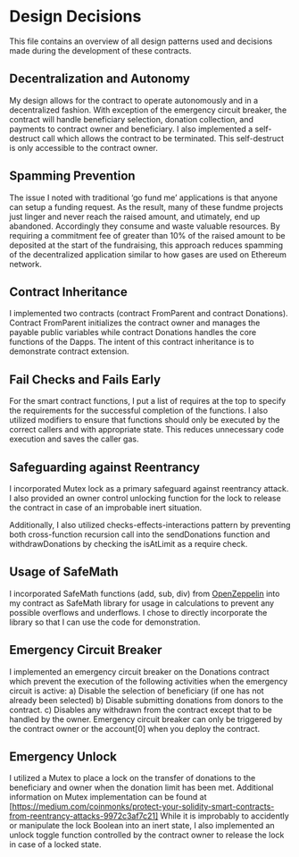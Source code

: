 # Design Decisions
This file contains an overview of all design patterns used and decisions made during the development of these contracts.

## Decentralization and Autonomy
My design allows for the contract to operate autonomously and in a decentralized fashion. With exception of the emergency circuit breaker, the contract will handle beneficiary selection, donation collection, and payments to contract owner and beneficiary. I also implemented a self-destruct call which allows the contract to be terminated. This self-destruct is only accessible to the contract owner.

## Spamming Prevention
The issue I noted with traditional ‘go fund me’ applications is that anyone can setup a funding request. As the result, many of these fundme projects just linger and never reach the raised amount, and utimately, end up abandoned. Accordingly they consume and waste valuable resources. By requiring a commitment fee of greater than 10% of the raised amount to be deposited at the start of the fundraising, this approach reduces spamming of the decentralized application similar to how gases are used on Ethereum network.

## Contract Inheritance
I implemented two contracts (contract FromParent and contract Donations). Contract FromParent initializes the contract owner and manages the payable public variables while contract Donations handles the core functions of the Dapps. The intent of this contract inheritance is to demonstrate contract extension.

## Fail Checks and Fails Early
For the smart contract functions, I put a list of requires at the top to specify the requirements for the successful completion of the functions. I also utilized modifiers to ensure that functions should only be executed by the correct callers and with appropriate state. This reduces unnecessary code execution and saves the caller gas.

## Safeguarding against Reentrancy
I incorporated Mutex lock as a primary safeguard against reentrancy attack. I also provided an owner control unlocking function for the lock to release the contract in case of an improbable inert situation.

Additionally, I also utilized checks-effects-interactions pattern by preventing both cross-function recursion call into the sendDonations function and withdrawDonations by checking the isAtLimit as a require check.

## Usage of SafeMath
I incorporated SafeMath functions (add, sub, div) from [OpenZeppelin](https://github.com/OpenZeppelin/openzeppelin-contracts/tree/master/contracts/math) into my contract as SafeMath library for usage in calculations to prevent any possible overflows and underflows. I chose to directly incorporate the library so that I can use the code for demonstration.

## Emergency Circuit Breaker
I implemented an emergency circuit breaker on the Donations contract which prevent the execution of the following activities when the emergency circuit is active:
a) Disable the selection of beneficiary (if one has not already been selected)
b) Disable submitting donations from donors to the contract.
c) Disables any withdrawn from the contract except that to be handled by the owner.
Emergency circuit breaker can only be triggered by the contract owner or the account[0] when you deploy the contract.

## Emergency Unlock
I utilized a Mutex to place a lock on the transfer of donations to the beneficiary and owner when the donation limit has been met. Additional information on Mutex implementation can be found at [https://medium.com/coinmonks/protect-your-solidity-smart-contracts-from-reentrancy-attacks-9972c3af7c21]
While it is improbably to accidently or manipulate the lock Boolean into an inert state, I also implemented an unlock toggle function controlled by the contract owner to release the lock in case of a locked state.